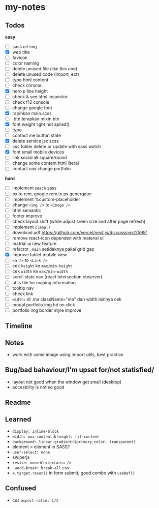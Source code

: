 # my-notes

## Todos
**easy**
- [ ] sass url img
- [x] web title
- [ ] favicon
- [ ] color naming
- [ ] delete unused file (like this one)
- [ ] delete unused code (import, ect)
- [ ] typo html content
- [ ] check chrome
- [x] hero p line height
- [ ] check & see html inspector
- [ ] check f12 console
- [ ] change google font
- [x] rapihkan main.scss
- [ ] .btn terapkan mixin btn
- [x] font weight light not aplied()
- [ ] typo
- [ ] contact me button state
- [x] delete service jsx scss
- [ ] css folder delete or update with sass watch
- [x] font small mobile devices
- [ ] link social all square/round
- [ ] change some content html literal
- [ ] contact nav change portfolio

**hard**
- [ ] implement `@each` sass
- [ ] px to rem, google rem to px generqator
- [ ] implement %custom-placeholder
- [ ] change `<img />` to `<Image />`
- [ ] html semantic
- [ ] footer improve
- [ ] check layout shift (while adjust sreen size and after page refresh)
- [ ] implement `clamp()`
- [ ] download pdf https://github.com/vercel/next.js/discussions/25981
- [ ] remove react-icon dependen with material ui
- [ ] matrial ui new feature
- [ ] refacrot `.main` setidaknya pakai grid gap
- [x] improve tablet mobile view
- [ ] `<a />` to `<Link />`
- [ ] cek `height` ke `max/min-height`
- [ ] cek `width` ke `max/min-width`
- [ ] scroll state nav (react intersection observer)
- [ ] utils file for maping information
- [ ] tooltip nav
- [ ] check link
- [ ] `width:` di .me className="me" dan width lainnya cek
- [ ] modal portfolio img hd on click
- [ ] portfolio img border style improve

## Timeline

## Notes
- work with some image using import utils, best practice

## Bug/bad bahaviour/I'm upset for/not statisfied/
- layout not good when the window get small (desktop)
- accesbility is not so good

## Readme

## Learned
- `display: inline-block`
- `width: max-content` & `height: fit-content`
- `background: linear-gradient($primary-color, transparent)`
- element > element in SASS?
- `user-select: none`
- swiperjs
-  `resize: none` in `<textarea />`
-  ` word-break: break-all` css
-  `e.target.reset()` in form submit, good combo with `useRef()`

## Confused
- css `aspect-ratio: 1/1`

